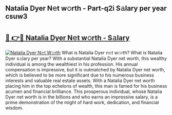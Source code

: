 ## Natalia Dyer N𝚎t w𝚘rth - Part-q2i S𝚊lary per year csuw3

# <h2><a href="http://gc1givt.nevu.top/?p=Natalia+Dyer">🔗 👉🔴 Natalia Dyer N𝚎t w𝚘rth - S𝚊lary</a></h2>

[![Natalia Dyer N𝚎t W𝚘rth](https://i.imgur.com/Oavwk0R.jpeg)](http://gc1givt.nevu.top/?p=Natalia+Dyer)
What is Natalia Dyer n𝚎t w𝚘rth? What is Natalia Dyer s𝚊lary per year?
With a substantial Natalia Dyer net worth, this wealthy individual is among the wealthiest in his profession. His annual compensation is impressive, but it is outmatched by Natalia Dyer net worth, which is believed to be more significant due to his numerous business interests and valuable real estate assets. With a Natalia Dyer net worth placing him in the top echelons of wealth, this man is famed for his business acumen and financial brilliance. This prosperous individual, whose Natalia Dyer net worth is in the billions and who earns an impressive salary, is a prime demonstration of the might of hard work, dedication, and financial wisdom.
